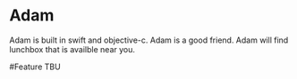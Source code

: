 # Adam

Adam is built in swift and objective-c. Adam is a good friend. Adam will find lunchbox that is availble near you.

#Feature
TBU
